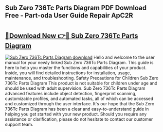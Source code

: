 ## Sub Zero 736Tc Parts Diagram PDF Download Free - Part-oda User Guide Repair ApC2R

# <h2><a href="http://dflwta5.blite.top/?on=Sub+Zero+736Tc+Parts+Diagram">🔗Download New 👉🔴 Sub Zero 736Tc Parts Diagram</a></h2>

[![Sub Zero 736Tc Parts Diagram download](https://i.imgur.com/lujVjoI.png)](http://dflwta5.blite.top/?on=Sub+Zero+736Tc+Parts+Diagram)
Hello and welcome to the user manual for your newly linked Sub Zero 736Tc Parts Diagram. This guide is here to help you master the functions and capabilities of your product. Inside, you will find detailed instructions for installation, usage, maintenance, and troubleshooting. Safety Precautions for Children Sub Zero 736Tc Parts Diagram This product is not suitable for children under age and should be used with adult supervision. Sub Zero 736Tc Parts Diagram advanced features include object detection, fingerprint scanning, customizable profiles, and automated tasks, all of which can be accessed and customized through the user interface. It's our hope that the Sub Zero 736Tc Parts Diagram has been a clear and easy-to-understand guide in helping you get started with your new product. Should you require any assistance or clarification, please do not hesitate to contact our customer support team.
